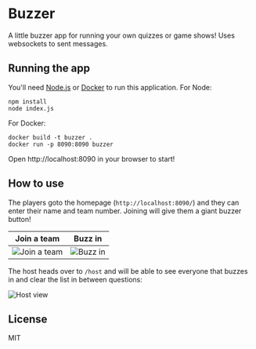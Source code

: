 # Buzzer

A little buzzer app for running your own quizzes or game shows! Uses websockets to sent messages.

## Running the app

You'll need [Node.js](https://nodejs.org) or [Docker](https://www.docker.com/) to run this
application. For Node:

```
npm install
node index.js
```

For Docker:

```
docker build -t buzzer .
docker run -p 8090:8090 buzzer
```

Open http://localhost:8090 in your browser to start!

## How to use

The players goto the homepage (`http://localhost:8090/`) and they can enter their name and team
number. Joining will give them a giant buzzer button!

Join a team                | Buzz in
:-------------------------:|:-------------------------:
![Join a team](https://github.com/bufferapp/buzzer/blob/master/screenshots/player-join-v2.png?raw=true)  |  ![Buzz in](https://github.com/bufferapp/buzzer/blob/master/screenshots/player-v2.png?raw=true)


The host heads over to `/host` and will be able to see everyone that buzzes in and clear the list
in between questions:

![Host view](https://github.com/bufferapp/buzzer/blob/master/screenshots/host-v2.png?raw=true)

## License

MIT
